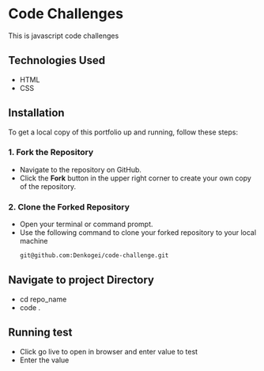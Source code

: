 # Code Challenges

This is javascript code challenges


## Technologies Used
- HTML
- CSS

## Installation

To get a local copy of this portfolio up and running, follow these steps:

### 1. Fork the Repository
- Navigate to the repository on GitHub.
- Click the **Fork** button in the upper right corner to create your own copy of the repository.

### 2. Clone the Forked Repository
- Open your terminal or command prompt.
- Use the following command to clone your forked repository to your local machine 
  ```bash
  git@github.com:Denkogei/code-challenge.git

## Navigate to project Directory
 - cd repo_name
 - code .

 ## Running test
- Click go live to open in browser and enter value to test
- Enter the value